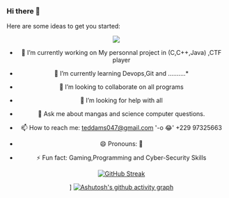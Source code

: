 ### Hi there 👋

<!--
**Tednoob17/Tednoob17** is a ✨ _special_ ✨ repository because its `README.md` (this file) appears on your GitHub profile.
-->
Here are some ideas to get you started:
<div align='center'>

<img src="https://images7.alphacoders.com/117/1173564.png"/><br>

- 🔭 I’m currently working on My personnal project in (C,C++,Java) ,CTF player <br>
- 🌱 I’m currently learning Devops,Git and ..........* <br>
- 👯 I’m looking to collaborate on all programs <br>
- 🤔 I’m looking for help with all  <br>
- 💬 Ask me about mangas and science computer questions. <br>
- 📫 How to reach me: teddams047@gmail.com '-o 😂' +229 97325663  <br>
- 😄 Pronouns: 🙂 <br>
- ⚡ Fun fact: Gaming,Programming and Cyber-Security Skills <br>
  
  [![GitHub Streak](http://github-readme-streak-stats.herokuapp.com?user=Tednoob17&theme=onedark&hide_border=true)](https://git.io/streak-stats)
  
  [](https://github-profile-trophy.vercel.app/?username=dirambora&margin-w=8)]
  [![Ashutosh's github activity graph](https://activity-graph.herokuapp.com/graph?username=Tednoob17&theme=github)](https://github.com/ashutosh00710/github-readme-activity-graph)
</div>
